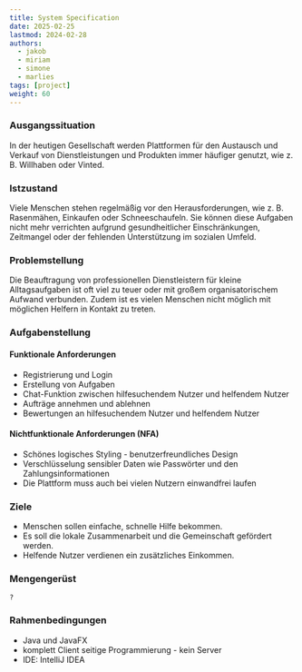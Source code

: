 ```yaml
---
title: System Specification
date: 2025-02-25
lastmod: 2024-02-28
authors:
  - jakob
  - miriam
  - simone
  - marlies
tags: [project]
weight: 60
---
```


### Ausgangssituation

In der heutigen Gesellschaft werden Plattformen für den Austausch und Verkauf von Dienstleistungen und Produkten immer häufiger genutzt, wie z. B. Willhaben oder Vinted.

### Istzustand

Viele Menschen stehen regelmäßig vor den Herausforderungen, wie z. B. Rasenmähen, Einkaufen oder Schneeschaufeln.
Sie können diese Aufgaben nicht mehr verrichten aufgrund gesundheitlicher Einschränkungen, Zeitmangel oder der fehlenden Unterstützung im sozialen Umfeld.

### Problemstellung

Die Beauftragung von professionellen Dienstleistern für kleine Alltagsaufgaben ist oft viel zu teuer oder mit großem organisatorischem Aufwand verbunden.
Zudem ist es vielen Menschen nicht möglich mit möglichen Helfern in Kontakt zu treten.

### Aufgabenstellung

#### Funktionale Anforderungen

- Registrierung und Login
- Erstellung von Aufgaben
- Chat-Funktion zwischen hilfesuchendem Nutzer und helfendem Nutzer
- Aufträge annehmen und ablehnen
- Bewertungen an hilfesuchendem Nutzer und helfendem Nutzer

#### Nichtfunktionale Anforderungen (NFA)

- Schönes logisches Styling - benutzerfreundliches Design
- Verschlüsselung sensibler Daten wie Passwörter und den Zahlungsinformationen
- Die Plattform muss auch bei vielen Nutzern einwandfrei laufen



### Ziele


- Menschen sollen einfache, schnelle Hilfe bekommen.
- Es soll die lokale Zusammenarbeit und die Gemeinschaft gefördert werden.
- Helfende Nutzer verdienen ein zusätzliches Einkommen.


### Mengengerüst

```
?
```

### Rahmenbedingungen

- Java und JavaFX
- komplett Client seitige Programmierung - kein Server
- IDE: IntelliJ IDEA


